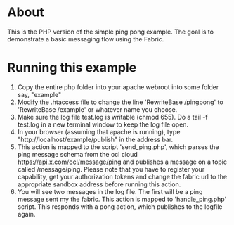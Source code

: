 About
=====

This is the PHP version of the simple ping pong example. The goal is to demonstrate a basic messaging flow using the Fabric.


Running this example
====

1. Copy the entire php folder into your apache webroot into some folder say, "example"
2. Modify the .htaccess file to change the line 'RewriteBase /pingpong' to 'RewriteBase /example' or whatever name you choose.
3. Make sure the log file test.log is writable (chmod 655). Do a tail -f test.log in a new terminal window to keep the log file open. 
4. In your browser (assuming that apache is running), type "http://localhost/example/publish" in the address bar.
5. This action is mapped to the script 'send_ping.php', which parses the ping message schema from the ocl cloud https://api.x.com/ocl/message/ping and publishes a message on a topic called /message/ping. Please note that you have to register your capability, get your authorization tokens and change the fabric url to the appropriate sandbox address before running this action.
6. You will see two messages in the log file. The first will be a ping message sent my the fabric. This action is mapped to 'handle_ping.php' script. This responds with a pong action, which publishes to the logfile again.

